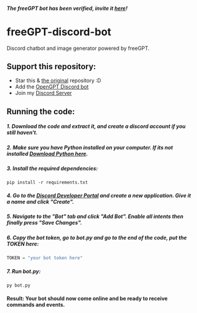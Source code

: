 ##### The freeGPT bot has been verified, invite it [here](https://dsc.gg/freegpt)!
# freeGPT-discord-bot

Discord chatbot and image generator powered by freeGPT.

## Support this repository:

- Star this & [the original](https://github.com/achyuth4/OpenGPT) repository :D
- Add the [OpenGPT Discord bot](https://discord.com/api/oauth2/authorize?client_id=1133738170752712744&permissions=8&scope=applications.commands%20bot)
- Join my [Discord Server](https://discord.gg/aN4mcx7pga)

## Running the code:
##### 1. Download the code and extract it, and create a discord account if you still haven't.
##### 2. Make sure you have Python installed on your computer. If its not installed [Download Python here](https://www.python.org/downloads/).
##### 3. Install the required dependencies:
```
pip install -r requirements.txt
```
##### 4. Go to the [Discord Developer Portal](https://discord.com/developers) and create a new application. Give it a name and click "Create".
##### 5. Navigate to the "Bot" tab and click "Add Bot". Enable all intents then finally press "Save Changes".
##### 6. Copy the bot token, go to bot.py and go to the end of the code, put the TOKEN here:
```python
TOKEN = "your bot token here"
```
##### 7. Run bot.py:
```
py bot.py
```
#### Result: Your bot should now come online and be ready to receive commands and events.
